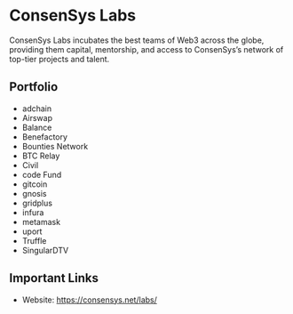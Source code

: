# ConsenSys Labs

ConsenSys Labs incubates the best teams of Web3 across the globe, providing them capital, mentorship, and access to ConsenSys’s network of top-tier projects and talent.

## Portfolio
* adchain
* Airswap
* Balance
* Benefactory
* Bounties Network
* BTC Relay
* Civil
* code Fund
* gitcoin
* gnosis
* gridplus
* infura
* metamask
* uport 
* Truffle
* SingularDTV

## Important Links

* Website: https://consensys.net/labs/

